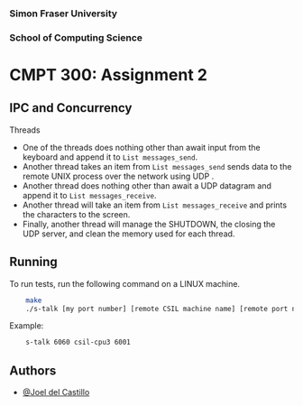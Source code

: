 
### Simon Fraser University
### School of Computing Science
# CMPT 300: Assignment 2

## IPC and Concurrency

Threads
- One of the threads does nothing other than await input from the keyboard and append it to `List messages_send`.
- Another thread takes an item from `List messages_send` sends data to the remote UNIX process over the network using UDP .
- Another thread does nothing other than await a UDP datagram and append it to `List messages_receive`.
- Another thread will take an item from `List messages_receive` and prints the characters to the screen. 
- Finally, another thread will manage the SHUTDOWN, the closing the UDP server, and clean the memory used for each thread.

## Running

To run tests, run the following command on a LINUX machine.

```bash
    make
    ./s-talk [my port number] [remote CSIL machine name] [remote port number]
```
Example:

```bash
    s-talk 6060 csil-cpu3 6001
```

## Authors

- [@Joel del Castillo](https://www.github.com/joeldelcastillo)

